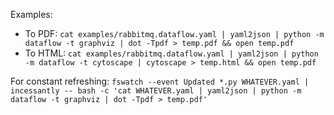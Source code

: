 Examples:

- To PDF: `cat examples/rabbitmq.dataflow.yaml | yaml2json | python -m dataflow -t graphviz | dot -Tpdf > temp.pdf && open temp.pdf`
- To HTML: `cat examples/rabbitmq.dataflow.yaml | yaml2json | python -m dataflow -t cytoscape | cytoscape > temp.html && open temp.pdf`

For constant refreshing: `fswatch --event Updated *.py WHATEVER.yaml | incessantly -- bash -c 'cat WHATEVER.yaml | yaml2json | python -m dataflow -t graphviz | dot -Tpdf > temp.pdf'`
